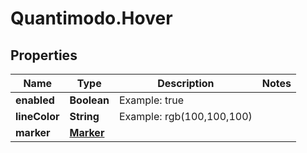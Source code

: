 # Quantimodo.Hover

## Properties
Name | Type | Description | Notes
------------ | ------------- | ------------- | -------------
**enabled** | **Boolean** | Example: true | 
**lineColor** | **String** | Example: rgb(100,100,100) | 
**marker** | [**Marker**](Marker.md) |  | 


